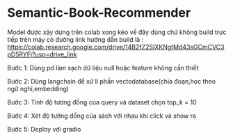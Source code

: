 # Semantic-Book-Recommender
Model được xây dựng trên colab xong kéo về đây dùng chứ không build trực tiếp trên máy có đường link hướng dẫn build là : https://colab.research.google.com/drive/14B2fZ2SIXKNgtMd43sGCmCVC3pD5RYFj?usp=drive_link

Bước 1: Dùng pd làm sạch dữ liệu null hoặc feature không cần thiết

Bước 2: Dùng langchain để xử lí phần vectodatabase(chia đoạn,học theo ngữ nghĩ,embedding)

Bước 3: Tính độ tương đồng của query và dataset chọn top_k = 10

Bước 4: Xét độ tưởng đồng của sách với nhau khi click và show ra

Bước 5: Deploy với gradio
